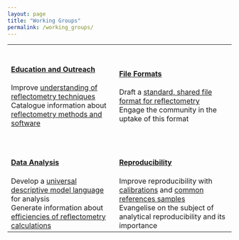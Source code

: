 ```yaml
---
layout: page
title: "Working Groups"
permalink: /working_groups/
---
```


<!--
This is the table view for the different working groups
DO NOT EDIT UNLESS YOU KNOW THAT YOU ARE DOING
andrew.mccluskey@ess.eu
-->
<table class="tt">
  <tr class="tt">
    <td class="tt">
      <a class="tt" href="./edu_and_outreach/">
        <i class="fas fa-book fa-5x"></i>
        <br>
        <h4>Education and Outreach</h4></a>
        Improve <a href="../information/learning">understanding of reflectometry techniques</a><br>
        Catalogue information about <a href="../information/activities">reflectometry methods and software</a><br><br>
    </td>
    <td class="tt">
      <a class="tt" href="./file_formats/">
        <i class="fas fa-file-code fa-5x"></i>
        <br>
        <h4>File Formats</h4></a>
        Draft a <a href="../projects/file_formats/">standard, shared file format for reflectometry</a><br>
        Engage the community in the uptake of this format<br><br>
    </td>
  </tr>
  <tr class="tt">
    <td class="tt">
      <a class="tt" href="./analysis/">
        <i class="fas fa-chart-line fa-5x"></i>
        <br>
        <h4>Data Analysis</h4></a>
        Develop a <a href="../projects/model_language">universal descriptive model language</a> for analysis<br>
        Generate information about <a href="../information/calculation">efficiencies of reflectometry calculations</a>
    </td>
    <td class="tt">
      <a class="tt" href="./reproducibility/">
        <i class="fas fa-redo fa-5x"></i>
        <br>
        <h4>Reproducibility</h4></a>
        Improve reproducibility with <a href="../projects/calibrations">calibrations</a> and <a href="../projects/standard_samples">common references samples</a><br>
        Evangelise on the subject of analytical reproducibility and its importance
    </td>
  </tr>
</table>
